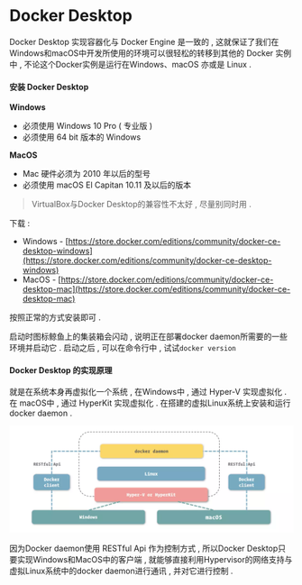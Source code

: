# Docker Desktop

Docker Desktop 实现容器化与 Docker Engine 是一致的 , 这就保证了我们在 Windows和macOS中开发所使用的环境可以很轻松的转移到其他的 Docker 实例中 , 不论这个Docker实例是运行在Windows、macOS 亦或是 Linux .

#### 安装 Docker Desktop

**Windows**

* 必须使用 Windows 10 Pro \( 专业版 \)
* 必须使用 64 bit 版本的 Windows

**MacOS**

* Mac 硬件必须为 2010 年以后的型号
* 必须使用 macOS El Capitan 10.11 及以后的版本

> VirtualBox与Docker Desktop的兼容性不太好 , 尽量别同时用 .

下载 :

* Windows - [https://store.docker.com/editions/community/docker-ce-desktop-windows](https://store.docker.com/editions/community/docker-ce-desktop-windows)
* MacOS - [https://store.docker.com/editions/community/docker-ce-desktop-mac](https://store.docker.com/editions/community/docker-ce-desktop-mac)

按照正常的方式安装即可 .

启动时图标鲸鱼上的集装箱会闪动 , 说明正在部署docker daemon所需要的一些环境并启动它 . 启动之后 , 可以在命令行中 , 试试`docker version`

#### Docker Desktop 的实现原理

就是在系统本身再虚拟化一个系统  , 在Windows中 , 通过 Hyper-V 实现虚拟化 . 在 macOS中 , 通过 HyperKit 实现虚拟化 . 在搭建的虚拟Linux系统上安装和运行docker daemon .

![](/assets/desktop.png)

因为Docker daemon使用 RESTful Api 作为控制方式 , 所以Docker Desktop只要实现Windows和MacOS中的客户端 , 就能够直接利用Hypervisor的网络支持与虚拟Linux系统中的docker daemon进行通讯 , 并对它进行控制 . 


